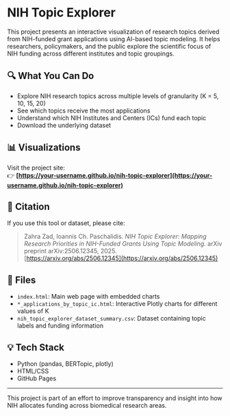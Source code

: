 # NIH Topic Explorer

This project presents an interactive visualization of research topics derived from NIH-funded grant applications using AI-based topic modeling. It helps researchers, policymakers, and the public explore the scientific focus of NIH funding across different institutes and topic groupings.

## 🔍 What You Can Do

- Explore NIH research topics across multiple levels of granularity (K = 5, 10, 15, 20)
- See which topics receive the most applications
- Understand which NIH Institutes and Centers (ICs) fund each topic
- Download the underlying dataset

## 📊 Visualizations

Visit the project site:  
👉 **[https://your-username.github.io/nih-topic-explorer](https://your-username.github.io/nih-topic-explorer)**

## 📄 Citation

If you use this tool or dataset, please cite:

> Zahra Zad, Ioannis Ch. Paschalidis. *NIH Topic Explorer: Mapping Research Priorities in NIH-Funded Grants Using Topic Modeling.* arXiv preprint arXiv:2506.12345, 2025.  
> [https://arxiv.org/abs/2506.12345](https://arxiv.org/abs/2506.12345)

## 📁 Files

- `index.html`: Main web page with embedded charts
- `*_applications_by_topic_ic.html`: Interactive Plotly charts for different values of K
- `nih_topic_explorer_dataset_summary.csv`: Dataset containing topic labels and funding information

## 💡 Tech Stack

- Python (pandas, BERTopic, plotly)
- HTML/CSS
- GitHub Pages

---

This project is part of an effort to improve transparency and insight into how NIH allocates funding across biomedical research areas.
